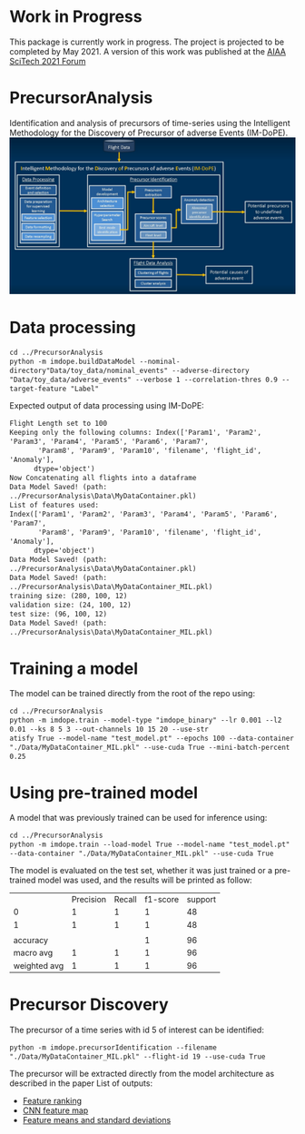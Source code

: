 # Work in Progress
This package is currently work in progress. The project is projected to be completed by May 2021. A version of this work was published at the [AIAA SciTech 2021 Forum](https://arc.aiaa.org/doi/abs/10.2514/6.2021-0776)

# PrecursorAnalysis
Identification and analysis of precursors of time-series using the Intelligent Methodology for the Discovery of Precursor of adverse Events (IM-DoPE). 
![IM-DoPE](img/IMDOPE.jpg)


# Data processing
```
cd ../PrecursorAnalysis
python -m imdope.buildDataModel --nominal-directory"Data/toy_data/nominal_events" --adverse-directory "Data/toy_data/adverse_events" --verbose 1 --correlation-thres 0.9 --target-feature "Label"
```
Expected output of data processing using IM-DoPE:
```
Flight Length set to 100
Keeping only the following columns: Index(['Param1', 'Param2', 'Param3', 'Param4', 'Param5', 'Param6', 'Param7',
       'Param8', 'Param9', 'Param10', 'filename', 'flight_id', 'Anomaly'],
      dtype='object')
Now Concatenating all flights into a dataframe
Data Model Saved! (path: ../PrecursorAnalysis\Data\MyDataContainer.pkl)
List of features used:
Index(['Param1', 'Param2', 'Param3', 'Param4', 'Param5', 'Param6', 'Param7',
       'Param8', 'Param9', 'Param10', 'filename', 'flight_id', 'Anomaly'],
      dtype='object')
Data Model Saved! (path: ../PrecursorAnalysis\Data\MyDataContainer.pkl)
Data Model Saved! (path: ../PrecursorAnalysis\Data\MyDataContainer_MIL.pkl)
training size: (280, 100, 12)
validation size: (24, 100, 12)
test size: (96, 100, 12)
Data Model Saved! (path: ../PrecursorAnalysis\Data\MyDataContainer_MIL.pkl)

```

# Training a model
The model can be trained directly from the root of the repo using:
```
cd ../PrecursorAnalysis
python -m imdope.train --model-type "imdope_binary" --lr 0.001 --l2 0.01 --ks 8 5 3 --out-channels 10 15 20 --use-str
atisfy True --model-name "test_model.pt" --epochs 100 --data-container "./Data/MyDataContainer_MIL.pkl" --use-cuda True --mini-batch-percent 0.25

```
# Using pre-trained model
A model that was previously trained can be used for inference using:
```
cd ../PrecursorAnalysis
python -m imdope.train --load-model True --model-name "test_model.pt" --data-container "./Data/MyDataContainer_MIL.pkl" --use-cuda True
```
The model is evaluated on the test set, whether it was just trained or a pre-trained model was used, and the results will be printed as follow:

|     |     |     |     |     |
| --- | --- | --- | --- | --- |
|     | Precision | Recall | f1-score | support |
| 0   | 1   | 1   | 1   | 48  |
| 1   | 1   | 1   | 1   | 48  |
|	|	| | | |
| accuracy |     |     | 1   | 96  |
| macro avg | 1   | 1   | 1   | 96  |
| weighted avg | 1   | 1   | 1   | 96  |

# Precursor Discovery
The precursor of a time series with id 5 of interest can be identified:
```
python -m imdope.precursorIdentification --filename "./Data/MyDataContainer_MIL.pkl" --flight-id 19 --use-cuda True

```
The precursor will be extracted directly from the model architecture as described in the paper
List of outputs:
- [Feature ranking](Data/Flight_19_Anomaly1/predictors_ranking.png)
- [CNN feature map](Data/Flight_19_Anomaly1/precursor_proba.pdf)
- [Feature means and standard deviations](Data/Flight_19_Anomaly1/flight_parameters.pdf)
